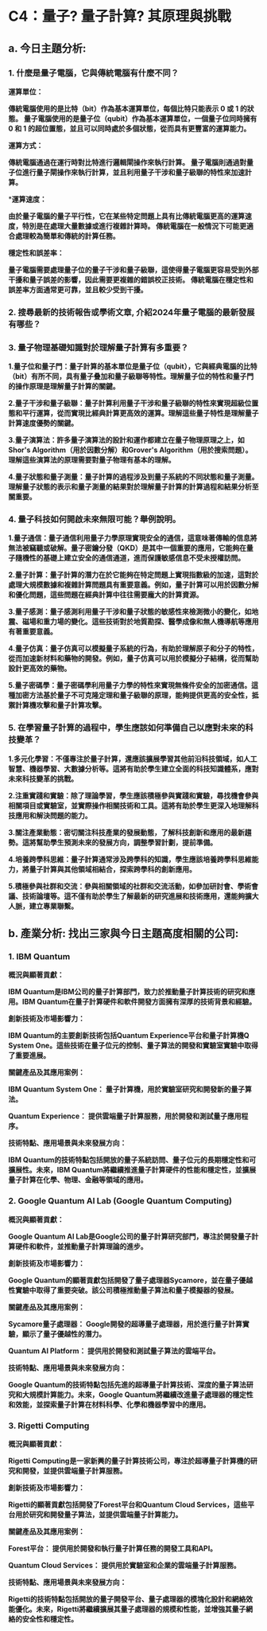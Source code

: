 # C4：量子? 量子計算? 其原理與挑戰
## a. 今日主題分析:

### 1. 什麼是量子電腦，它與傳統電腦有什麼不同？

**運算單位：**

**傳統電腦使用的是比特（bit）作為基本運算單位，每個比特只能表示 0 或 1 的狀態。
量子電腦使用的是量子位（qubit）作為基本運算單位，一個量子位同時擁有 0 和 1 的超位置態，並且可以同時處於多個狀態，從而具有更豐富的運算能力。**

**運算方式：**

**傳統電腦通過在運行時對比特進行邏輯閘操作來執行計算。
量子電腦則通過對量子位進行量子閘操作來執行計算，並且利用量子干涉和量子級聯的特性來加速計算。**

***運算速度：**

**由於量子電腦的量子平行性，它在某些特定問題上具有比傳統電腦更高的運算速度，特別是在處理大量數據或進行複雜計算時。
傳統電腦在一般情況下可能更適合處理較為簡單和傳統的計算任務。**

**穩定性和誤差率：**

**量子電腦需要處理量子位的量子干涉和量子級聯，這使得量子電腦更容易受到外部干擾和量子誤差的影響，因此需要更複雜的錯誤校正技術。
傳統電腦在穩定性和誤差率方面通常更可靠，並且較少受到干擾。**

### 2. 搜尋最新的技術報告或學術文章, 介紹2024年量子電腦的最新發展有哪些？



### 3. 量子物理基礎知識對於理解量子計算有多重要？

**1.量子位和量子門：量子計算的基本單位是量子位（qubit），它與經典電腦的比特（bit）有所不同，具有量子叠加和量子級聯等特性。理解量子位的特性和量子門的操作原理是理解量子計算的關鍵。**

**2.量子干涉和量子級聯：量子計算利用量子干涉和量子級聯的特性來實現超級位置態和平行運算，從而實現比經典計算更高效的運算。理解這些量子特性是理解量子計算速度優勢的關鍵。**

**3.量子演算法：許多量子演算法的設計和運作都建立在量子物理原理之上，如Shor's Algorithm（用於因數分解）和Grover's Algorithm（用於搜索問題）。理解這些演算法的原理需要對量子物理有基本的理解。**

**4.量子狀態和量子測量：量子計算的過程涉及到量子系統的不同狀態和量子測量。理解量子狀態的表示和量子測量的結果對於理解量子計算的計算過程和結果分析至關重要。**

### 4. 量子科技如何開啟未來無限可能？舉例說明。

**1.量子通信：量子通信利用量子力學原理實現安全的通信，這意味著傳輸的信息將無法被竊聽或破解。量子密鑰分發（QKD）是其中一個重要的應用，它能夠在量子隨機性的基礎上建立安全的通信通道，進而保護敏感信息不受未授權訪問。**

**2.量子計算：量子計算的潛力在於它能夠在特定問題上實現指數級的加速，這對於處理大規模數據和複雜計算問題具有重要意義。例如，量子計算可以用於因數分解和優化問題，這些問題在經典計算中往往需要龐大的計算資源。**

**3.量子感測：量子感測利用量子干涉和量子狀態的敏感性來檢測微小的變化，如地震、磁場和重力場的變化。這些技術對於地質勘探、醫學成像和無人機導航等應用有著重要意義。**

**4.量子仿真：量子仿真可以模擬量子系統的行為，有助於理解原子和分子的特性，從而加速新材料和藥物的開發。例如，量子仿真可以用於模擬分子結構，從而幫助設計更高效的藥物。**

**5.量子密碼學：量子密碼學利用量子力學的特性來實現無條件安全的加密通信。這種加密方法基於量子不可克隆定理和量子級聯的原理，能夠提供更高的安全性，抵禦計算機攻擊和量子計算攻擊。**

### 5. 在學習量子計算的過程中，學生應該如何準備自己以應對未來的科技變革？

**1.多元化學習：不僅專注於量子計算，還應該擴展學習其他前沿科技領域，如人工智慧、機器學習、大數據分析等。這將有助於學生建立全面的科技知識體系，應對未來科技變革的挑戰。**

**2.注重實踐和實驗：除了理論學習，學生應該積極參與實踐和實驗，尋找機會參與相關項目或實驗室，並實際操作相關技術和工具。這將有助於學生更深入地理解科技應用和解決問題的能力。**

**3.關注產業動態：密切關注科技產業的發展動態，了解科技創新和應用的最新趨勢。這將幫助學生預測未來的發展方向，調整學習計劃，提前準備。**

**4.培養跨學科思維：量子計算通常涉及跨學科的知識，學生應該培養跨學科思維能力，將量子計算與其他領域相結合，探索跨學科的創新應用。**

**5.積極參與社群和交流：參與相關領域的社群和交流活動，如參加研討會、學術會議、技術論壇等。這不僅有助於學生了解最新的研究進展和技術應用，還能夠擴大人脈，建立專業聯繫。**

## b. 產業分析: 找出三家與今日主題高度相關的公司:

### 1. IBM Quantum

**概況與顯著貢獻：**

**IBM Quantum是IBM公司的量子計算部門，致力於推動量子計算技術的研究和應用。IBM Quantum在量子計算硬件和軟件開發方面擁有深厚的技術背景和經驗。**

**創新技術及市場影響力：**

**IBM Quantum的主要創新技術包括Quantum Experience平台和量子計算機Q System One。這些技術在量子位元的控制、量子算法的開發和實驗室實驗中取得了重要進展。**

**關鍵產品及其應用案例：**

**IBM Quantum System One： 量子計算機，用於實驗室研究和開發新的量子算法。**

**Quantum Experience： 提供雲端量子計算服務，用於開發和測試量子應用程序。**

**技術特點、應用場景與未來發展方向：**

**IBM Quantum的技術特點包括開放的量子系統訪問、量子位元的長期穩定性和可擴展性。未來，IBM Quantum將繼續推進量子計算硬件的性能和穩定性，並擴展量子計算在化學、物理、金融等領域的應用。**

### 2. Google Quantum AI Lab (Google Quantum Computing)

**概況與顯著貢獻：**

**Google Quantum AI Lab是Google公司的量子計算研究部門，專注於開發量子計算硬件和軟件，並推動量子計算理論的進步。**

**創新技術及市場影響力：**

**Google Quantum的顯著貢獻包括開發了量子處理器Sycamore，並在量子優越性實驗中取得了重要突破。該公司積極推動量子算法和量子模擬器的發展。**

**關鍵產品及其應用案例：**

**Sycamore量子處理器： Google開發的超導量子處理器，用於進行量子計算實驗，顯示了量子優越性的潛力。**

**Quantum AI Platform： 提供用於開發和測試量子算法的雲端平台。**

**技術特點、應用場景與未來發展方向：**

**Google Quantum的技術特點包括先進的超導量子計算技術、深度的量子算法研究和大規模計算能力。未來，Google Quantum將繼續改進量子處理器的穩定性和效能，並探索量子計算在材料科學、化學和機器學習中的應用。**

### 3. Rigetti Computing

**概況與顯著貢獻：**

**Rigetti Computing是一家新興的量子計算技術公司，專注於超導量子計算機的研究和開發，並提供雲端量子計算服務。**

**創新技術及市場影響力：**

**Rigetti的顯著貢獻包括開發了Forest平台和Quantum Cloud Services，這些平台用於研究和開發量子算法，並提供雲端量子計算能力。**

**關鍵產品及其應用案例：**

**Forest平台： 提供用於開發和執行量子計算任務的開發工具和API。**

**Quantum Cloud Services： 提供用於實驗室和企業的雲端量子計算服務。**

**技術特點、應用場景與未來發展方向：**

**Rigetti的技術特點包括開放的量子開發平台、量子處理器的模塊化設計和網絡效能優化。未來，Rigetti將繼續擴展其量子處理器的規模和性能，並增強其量子網絡的安全性和穩定性。**


